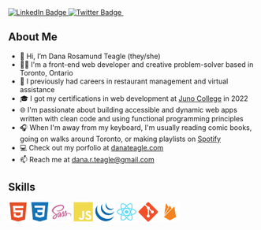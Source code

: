 <div id="badges">
  <a href="https://linkedin.com/in/danateagle" target="_blank">
    <img src="https://img.shields.io/badge/LinkedIn-efc4e2?style=for-the-badge&logo=linkedin&logoColor=282b2c" alt="LinkedIn Badge"/>
  </a>
  <a href="https://twitter.com/teagleistyping" target="_blank">
    <img src="https://img.shields.io/badge/Twitter-1e4345?style=for-the-badge&logo=twitter&logoColor=white" alt="Twitter Badge"/>
  </a>
  <img src="https://komarev.com/ghpvc/?username=torontopubliclibra&style=for-the-badge&color=678c94" alt=""/>
</div>

## About Me

- 👋 Hi, I’m Dana Rosamund Teagle (they/she)
- 👩‍💻 I'm a front-end web developer and creative problem-solver based in Toronto, Ontario
- 🔪 I previously had careers in restaurant management and virtual assistance
- 🎓 I got my certifications in web development at <a href="https://junocollege.com" target="_blank">Juno College</a> in 2022
- 🌐 I'm passionate about building accessible and dynamic web apps written with clean code and using functional programming principles
- 🎧 When I'm away from my keyboard, I'm usually reading comic books, going on walks around Toronto, or making playlists on <a href="https://open.spotify.com/user/zl14jd6qwpyhzcjtcwn5dkp78?si=WqZ87bKWQNe-VpS_xMRNRw" target="_blank">Spotify</a>
- 💻 Check out my porfolio at <a href="https://danateagle.com">danateagle.com</a>
- 📫 Reach me at <a href="mailto:dana.r.teagle@gmail.com">dana.r.teagle@gmail.com</a>

## Skills

<div>
    <img src="https://github.com/devicons/devicon/blob/master/icons/html5/html5-plain.svg" title="HTML5" alt="HTML5" width="40" height="40"/>
    <img src="https://github.com/devicons/devicon/blob/master/icons/css3/css3-plain.svg" title="CSS3" alt="CSS3" width="40" height="40"/>
    <img src="https://github.com/devicons/devicon/blob/master/icons/sass/sass-original.svg" title="SASS" alt="SASS" width="40" height="40"/>
    <img src="https://github.com/devicons/devicon/blob/master/icons/javascript/javascript-plain.svg" title="Javascript" alt="Javascript" width="40" height="40"/>
    <img src="https://github.com/devicons/devicon/blob/master/icons/jquery/jquery-plain.svg" title="jQuery" alt="jQuery" width="40" height="40"/>
    <img src="https://github.com/devicons/devicon/blob/master/icons/react/react-original.svg" title="React" alt="React" width="40" height="40"/>
    <img src="https://github.com/devicons/devicon/blob/master/icons/git/git-plain.svg" title="GitHub/Git" alt="GitHub/Git" width="40" height="40"/>
    <img src="https://github.com/devicons/devicon/blob/master/icons/firebase/firebase-plain.svg" title="Firebase" alt="Firebase" width="40" height="40"/>
</div>
